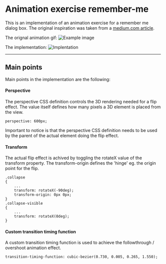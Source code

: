 Animation exercise remember-me
===================

This is an implementation of an animation exercise for a remember me dialog box. The original inspiration was taken from a [medium.com article](https://medium.com/bridge-collection/improve-the-payment-experience-with-animations-3d1b0a9b810e).

The orignal animation gif:
![Example image](https://raw.githubusercontent.com/lassehav/animation-remember-me/master/remember_me.gif)

The implementation:
![Implentation](https://raw.githubusercontent.com/lassehav/animation-remember-me/master/implementation.gif)


----------


Main points
-------------

Main points in the implementation are the following:

#### Perspective
The perspective CSS definition controls the 3D rendering needed for a flip effect. The value itself defines how many pixels a 3D element is placed from the view.

    perspective: 600px;

Important to notice is that the perspective CSS definition needs to be used by the parent of the actual element doing the flip effect.

#### Transform

The actual flip effect is achived by toggling the rotateX value of the transform property.
The transform-origin defines the 'hinge' eg. the origin point for the flip.

    .collapse
    {
	    ...
	    transform: rotateX(-90deg);
	    transform-origin: 0px 0px;
	}
	.collapse-visible
	{
		...
		transform: rotateX(0deg);
	}

#### Custom transition timing function
A custom transition timing function is used to achieve the followthrough / overshoot animation effect.

    transition-timing-function: cubic-bezier(0.730, 0.005, 0.265, 1.550);

